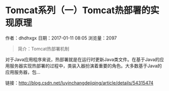 # Tomcat系列（一）Tomcat热部署的实现原理
作者：dhdhxgx
日期：2017-01-11 08:05
浏览量：2097
> 简介：Tomcat热部署机制

对于Java应用程序来说，热部署就是在运行时更新Java类文件。在基于Java的应用服务器实现热部署的过程中，类装入器扮演着重要的角色。大多数基于Java的应用服务器，包...

 链接：http://blog.csdn.net/luyinchangdejiqing/article/details/54315474
